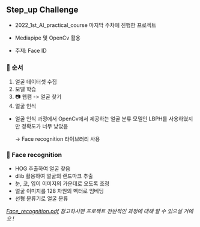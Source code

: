 ## Step_up Challenge

+ 2022_1st_AI_practical_course 마지막 주차에 진행한 프로젝트   
+ Mediapipe 및 OpenCv 활용

+ 주제: Face ID

### 🚩 순서
1) 얼굴 데이터셋 수집
2) 모델 학습
3) 📷 웹캠 -> 얼굴 찾기
4) 얼굴 인식


+ 얼굴 인식 과정에서 OpenCv에서 제공하는 얼굴 분류 모델인 LBPH를 사용하였지만 정확도가 너무 낮았음

   -> Face recognition 라이브러리 사용

### 🧑 Face recognition
+ HOG 추출하여 얼굴 찾음
+ dlib 활용하여 얼굴의 랜드마크 추출
+ 눈, 코, 입이 이미지의 가운데로 오도록 조정
+ 얼굴 이미지를 128 차원의 벡터로 임베딩
+ 선형 분류기로 얼굴 분류


*[Face_recognition.pdf](https://github.com/kim-minsol/2022_Step_up_Challenge/blob/main/Face_recognition.pdf) 참고하시면 프로젝트 전반적인 과정에 대해 알 수 있으실 거에요 !* 
